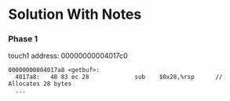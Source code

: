 # Solution With Notes

### Phase 1
touch1 address: 00000000004017c0

```
00000000004017a8 <getbuf>:
  4017a8:	48 83 ec 28          	sub    $0x28,%rsp      // Allocates 28 bytes
  ...
```
